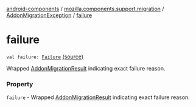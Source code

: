 [android-components](../../index.md) / [mozilla.components.support.migration](../index.md) / [AddonMigrationException](index.md) / [failure](./failure.md)

# failure

`val failure: `[`Failure`](../-addon-migration-result/-failure.md) [(source)](https://github.com/mozilla-mobile/android-components/blob/master/components/support/migration/src/main/java/mozilla/components/support/migration/AddonMigration.kt#L19)

Wrapped [AddonMigrationResult](../-addon-migration-result/index.md) indicating exact failure reason.

### Property

`failure` - Wrapped [AddonMigrationResult](../-addon-migration-result/index.md) indicating exact failure reason.